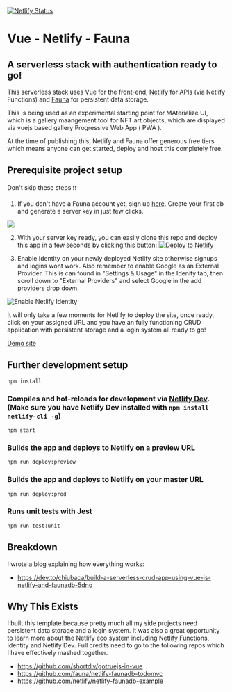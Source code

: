  [![Netlify Status](https://api.netlify.com/api/v1/badges/4ae54114-0254-4a6d-8c69-50babf908578/deploy-status)](https://app.netlify.com/sites/vue-netlify-fauna/deploys)

 # Vue - Netlify - Fauna
 ## A serverless stack with authentication ready to go! 

This serverless stack uses [Vue](https://vuejs.org/) for the front-end, [Netlify](https://www.netlify.com/) for APIs (via Netlify Functions) and [Fauna](https://www.netlify.com/) for persistent data storage. 


This is being used as an experimental starting point for MAterialize UI, which is a gallery maangement tool for NFT art objects, which are displayed via vuejs based gallery Progressive Web App ( PWA ).



At the time of publishing this, Netlify and Fauna offer generous free tiers which means anyone can get started, deploy and host this completely free.

## Prerequisite project setup

Don't skip these steps ❗❗

1. If you don't have a Fauna account yet, sign up [here](https://dashboard.fauna.com/accounts/login). Create your first db and generate a server key in just few clicks.

![](https://user-images.githubusercontent.com/18376481/74045740-35e7f380-49c5-11ea-938f-48470242c1b3.gif)

2. With your server key ready, you can easily clone this repo and deploy this app in a few seconds by clicking this button:
[![Deploy to Netlify](https://www.netlify.com/img/deploy/button.svg)](https://app.netlify.com/start/deploy?repository=https://github.com/chiubaca/vue-netlify-fauna-starter-kit)


3. Enable Identity on your newly deployed Netlify site otherwise signups and logins wont work. Also remember to enable Google as an External Provider. This is can found in "Settings & Usage" in the Idenity tab, then scroll down to "External Providers" and select Google in the add providers drop down. 

![Enable Netlify Identity](https://user-images.githubusercontent.com/18376481/74047309-07b7e300-49c8-11ea-90c9-688bf226d0d5.gif)

It will only take a few moments for Netlify to deploy the site, once ready, click on your assigned URL and you have an fully functioning CRUD application with persistent storage and a login system all ready to go! 

[Demo site](https://vue-netlify-fauna.netlify.com/)

## Further development setup
```
npm install
```

### Compiles and hot-reloads for development via [Netlify Dev](https://www.netlify.com/products/dev/). (Make sure you have Netlify Dev installed with `npm install netlify-cli -g`)

```
npm start
```

### Builds the app and deploys to Netlify on a preview URL
```
npm run deploy:preview
```

### Builds the app and deploys to Netlify on your master URL
```
npm run deploy:prod
```

### Runs unit tests with Jest
```
npm run test:unit
```

## Breakdown 
I wrote a blog explaining how everything works:
- https://dev.to/chiubaca/build-a-serverless-crud-app-using-vue-js-netlify-and-faunadb-5dno

## Why This Exists

I built this template because pretty much all my side projects need persistent data storage and a login system. It was also a great opportunity to learn more about the Netlify eco system including Netlify Functions, Identity and Netlify Dev. Full credits need to go to the following repos which I have effectively mashed together.

- https://github.com/shortdiv/gotruejs-in-vue
- https://github.com/fauna/netlify-faunadb-todomvc
- https://github.com/netlify/netlify-faunadb-example
